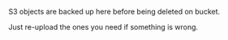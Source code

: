 S3 objects are backed up here before being deleted on bucket.

Just re-upload the ones you need if something is wrong.
